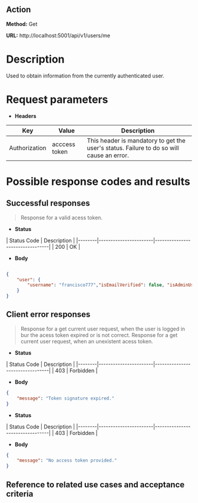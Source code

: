 ## Action

**Method:** Get


**URL:** http://localhost:5001/api/v1/users/me

# Description

Used to obtain information from the currently authenticated user.

# Request parameters

* **Headers**

| Key           | Value                            | Description          |
|-------------  |----------------------------------|----------------------|
| Authorization | acccess token                    | This header is mandatory to get the user's status.  Failure to do so will cause an error.|

# Possible response codes and results

## Successful responses

>Response for a valid acess token.
  
* **Status**

| Status Code   | Description           | 
|--------|-----------------------|---------------------------------|
| 200    | OK                    |  

* **Body**

```json

{
    "user": {
        "username": "francisco777","isEmailVerified": false, "isAdminUser": false,   "isDeleted": false
    }
}
```	      

## Client error responses

>Response for a get current user request, when the user is logged in bur the acess token expired or is not correct.
>Response for a get current user request, when an unexistent acess token.

* **Status**

| Status Code   | Description           | 
|--------|-----------------------|---------------------------------|
| 403    | Forbidden                   |


* **Body**

```json
{
    "message": "Token signature expired."
}
```  


* **Status**

| Status Code   | Description           | 
|--------|-----------------------|---------------------------------|
| 403    | Forbidden                   |

* **Body**

```json
{
    "message": "No access token provided."
}
```

## Reference to related use cases and acceptance criteria

